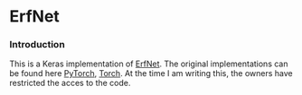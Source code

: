 # ErfNet
### Introduction

This is a Keras implementation of [ErfNet](http://www.robesafe.uah.es/personal/eduardo.romera/pdfs/Romera17tits.pdf). The original implementations can be found here [PyTorch](https://github.com/Eromera/erfnet_pytorch), [Torch](https://github.com/Eromera/erfnet). At the time I am writing this, the owners have restricted the acces to the code.
